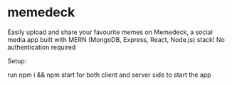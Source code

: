 # memedeck
Easily upload and share your favourite memes on Memedeck, a social media app built with MERN (MongoDB, Express, React, Node.js) stack! No authentication required

Setup:

run npm i && npm start for both client and server side to start the app
